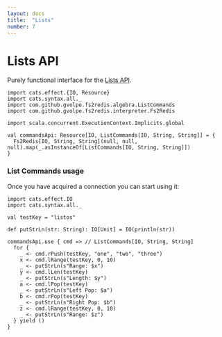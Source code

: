 ```yaml
---
layout: docs
title:  "Lists"
number: 7
---
```


# Lists API

Purely functional interface for the [Lists API](https://redis.io/commands#list).

```tut:book:invisible
import cats.effect.{IO, Resource}
import cats.syntax.all._
import com.github.gvolpe.fs2redis.algebra.ListCommands
import com.github.gvolpe.fs2redis.interpreter.Fs2Redis

import scala.concurrent.ExecutionContext.Implicits.global

val commandsApi: Resource[IO, ListCommands[IO, String, String]] = {
  Fs2Redis[IO, String, String](null, null, null).map(_.asInstanceOf[ListCommands[IO, String, String]])
}
```

### List Commands usage

Once you have acquired a connection you can start using it:

```tut:book:silent
import cats.effect.IO
import cats.syntax.all._

val testKey = "listos"

def putStrLn(str: String): IO[Unit] = IO(println(str))

commandsApi.use { cmd => // ListCommands[IO, String, String]
  for {
    _ <- cmd.rPush(testKey, "one", "two", "three")
    x <- cmd.lRange(testKey, 0, 10)
    _ <- putStrLn(s"Range: $x")
    y <- cmd.lLen(testKey)
    _ <- putStrLn(s"Length: $y")
    a <- cmd.lPop(testKey)
    _ <- putStrLn(s"Left Pop: $a")
    b <- cmd.rPop(testKey)
    _ <- putStrLn(s"Right Pop: $b")
    z <- cmd.lRange(testKey, 0, 10)
    _ <- putStrLn(s"Range: $z")
  } yield ()
}
```

